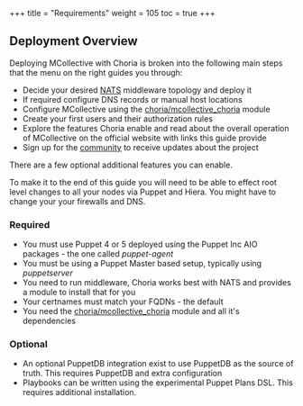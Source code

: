 +++
title = "Requirements"
weight = 105
toc = true
+++

## Deployment Overview

Deploying MCollective with Choria is broken into the following main steps that the menu on the right guides you through:

  * Decide your desired [NATS](https://nats.io) middleware topology and deploy it
  * If required configure DNS records or manual host locations
  * Configure MCollective using the [choria/mcollective_choria](https://forge.puppet.com/choria/mcollective_choria) module
  * Create your first users and their authorization rules
  * Explore the features Choria enable and read about the overall operation of MCollective on the official website with links this guide provide
  * Sign up for the [community](https://groups.google.com/forum/#!forum/choria-users) to receive updates about the project

There are a few optional additional features you can enable.

To make it to the end of this guide you will need to be able to effect root level changes to all your nodes via Puppet and Hiera.  You might have to change your your firewalls and DNS.

### Required

  * You must use Puppet 4 or 5 deployed using the Puppet Inc AIO packages - the one called _puppet-agent_
  * You must be using a Puppet Master based setup, typically using _puppetserver_
  * You need to run middleware, Choria works best with NATS and provides a module to install that for you
  * Your certnames must match your FQDNs - the default
  * You need the [choria/mcollective_choria](https://forge.puppet.com/choria/mcollective_choria) module and all it's dependencies

### Optional

  * An optional PuppetDB integration exist to use PuppetDB as the source of truth.  This requires PuppetDB and extra configuration
  * Playbooks can be written using the experimental Puppet Plans DSL.  This requires additional installation.
